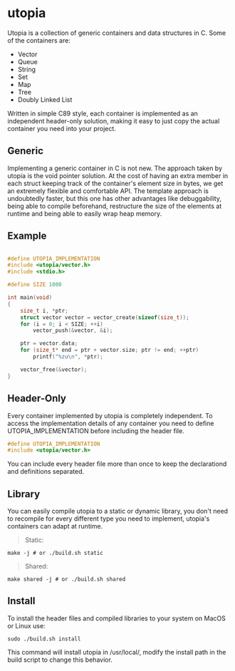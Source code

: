 # utopia

Utopia is a collection of generic containers and data
structures in C. Some of the containers are:

* Vector
* Queue
* String
* Set
* Map
* Tree
* Doubly Linked List

Written in simple C89 style, each container is implemented 
as an independent header-only solution, making it easy to 
just copy the actual container you need into your project.

## Generic

Implementing a generic container in C is not new. The
approach taken by utopia is the void pointer solution.
At the cost of having an extra member in each struct 
keeping track of the container's element size in bytes,
we get an extremely flexible and comfortable API.
The template approach is undoubtedly faster, but this one 
has other advantages like debuggability, being able to 
compile beforehand, restructure the size of the elements 
at runtime and being able to easily wrap heap memory.

## Example

```C

#define UTOPIA_IMPLEMENTATION
#include <utopia/vector.h>
#include <stdio.h>

#define SIZE 1000

int main(void)
{
    size_t i, *ptr;
    struct vector vector = vector_create(sizeof(size_t));
    for (i = 0; i < SIZE; ++i)
        vector_push(&vector, &i);

    ptr = vector.data;
    for (size_t* end = ptr + vector.size; ptr != end; ++ptr)
        printf("%zu\n", *ptr);

    vector_free(&vector);
}

```

## Header-Only

Every container implemented by utopia is completely
independent. To access the implementation details of any
container you need to define UTOPIA_IMPLEMENTATION
before including the header file.

```C
#define UTOPIA_IMPLEMENTATION
#include <utopia/vector.h>
```

You can include every header file more
than once to keep the declarationd and definitions 
separated.

## Library

You can easily compile utopia to a static or dynamic 
library, you don't need to recompile for every different
type you need to implement, utopia's containers can 
adapt at runtime.

> Static:

```shell
make -j # or ./build.sh static
```

> Shared:

```shell
make shared -j # or ./build.sh shared
```

## Install

To install the header files and compiled libraries to
your system on MacOS or Linux use:

```shell
sudo ./build.sh install
```

This command will install utopia in /usr/local/, modify
the install path in the build script to change this
behavior.
